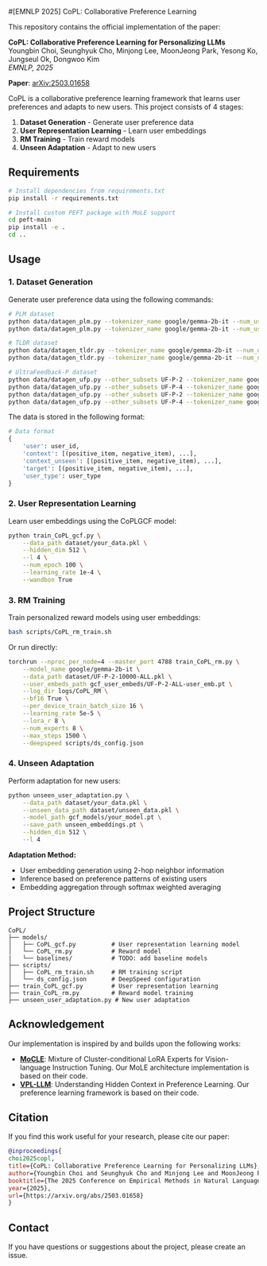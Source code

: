 #[EMNLP 2025] CoPL: Collaborative Preference Learning

This repository contains the official implementation of the paper:

**CoPL: Collaborative Preference Learning for Personalizing LLMs**  
Youngbin Choi, Seunghyuk Cho, Minjong Lee, MoonJeong Park, Yesong Ko, Jungseul Ok, Dongwoo Kim  
*EMNLP, 2025*

**Paper**: [arXiv:2503.01658](https://arxiv.org/abs/2503.01658)

CoPL is a collaborative preference learning framework that learns user preferences and adapts to new users. This project consists of 4 stages:

1. **Dataset Generation** - Generate user preference data
2. **User Representation Learning** - Learn user embeddings
3. **RM Training** - Train reward models
4. **Unseen Adaptation** - Adapt to new users

## Requirements

```bash
# Install dependencies from requirements.txt
pip install -r requirements.txt

# Install custom PEFT package with MoLE support
cd peft-main
pip install -e .
cd ..
```

## Usage

### 1. Dataset Generation

Generate user preference data using the following commands:

```bash
# PLM dataset
python data/datagen_plm.py --tokenizer_name google/gemma-2b-it --num_users 10000 --n_context 16 --seed 1111 
python data/datagen_plm.py --tokenizer_name google/gemma-2b-it --num_users 10000 --n_context 16 --seed 1111 --AVG

# TLDR dataset
python data/datagen_tldr.py --tokenizer_name google/gemma-2b-it --num_users 10000 --n_context 8 --seed 1111 
python data/datagen_tldr.py --tokenizer_name google/gemma-2b-it --num_users 10000 --n_context 8 --seed 1111 --AVG

# UltraFeedback-P dataset
python data/datagen_ufp.py --other_subsets UF-P-2 --tokenizer_name google/gemma-2b --model_name google/gemma-2b --num_users 10000
python data/datagen_ufp.py --other_subsets UF-P-4 --tokenizer_name google/gemma-2b --model_name google/gemma-2b --num_users 10000
python data/datagen_ufp.py --other_subsets UF-P-2 --tokenizer_name google/gemma-2b --model_name google/gemma-2b --num_users 10000 --AVG 
python data/datagen_ufp.py --other_subsets UF-P-4 --tokenizer_name google/gemma-2b --model_name google/gemma-2b --num_users 10000 --AVG 
```

The data is stored in the following format:

```python
# Data format
{
    'user': user_id,
    'context': [(positive_item, negative_item), ...],
    'context_unseen': [(positive_item, negative_item), ...],
    'target': [(positive_item, negative_item), ...],
    'user_type': user_type
}
```

### 2. User Representation Learning

Learn user embeddings using the CoPLGCF model:

```bash
python train_CoPL_gcf.py \
    --data_path dataset/your_data.pkl \
    --hidden_dim 512 \
    --l 4 \
    --num_epoch 100 \
    --learning_rate 1e-4 \
    --wandbon True
```


### 3. RM Training

Train personalized reward models using user embeddings:

```bash
bash scripts/CoPL_rm_train.sh
```

Or run directly:

```bash
torchrun --nproc_per_node=4 --master_port 4788 train_CoPL_rm.py \
    --model_name google/gemma-2b-it \
    --data_path dataset/UF-P-2-10000-ALL.pkl \
    --user_embeds_path gcf_user_embeds/UF-P-2-ALL-user_emb.pt \
    --log_dir logs/CoPL_RM \
    --bf16 True \
    --per_device_train_batch_size 16 \
    --learning_rate 5e-5 \
    --lora_r 8 \
    --num_experts 8 \
    --max_steps 1500 \
    --deepspeed scripts/ds_config.json
```


### 4. Unseen Adaptation

Perform adaptation for new users:

```bash
python unseen_user_adaptation.py \
    --data_path dataset/your_data.pkl \
    --unseen_data_path dataset/unseen_data.pkl \
    --model_path gcf_models/your_model.pt \
    --save_path unseen_embeddings.pt \
    --hidden_dim 512 \
    --l 4
```

**Adaptation Method:**
- User embedding generation using 2-hop neighbor information
- Inference based on preference patterns of existing users
- Embedding aggregation through softmax weighted averaging

## Project Structure

```
CoPL/
├── models/
│   ├── CoPL_gcf.py          # User representation learning model
│   └── CoPL_rm.py           # Reward model
|   └── baselines/           # TODO: add baseline models
├── scripts/
│   ├── CoPL_rm_train.sh     # RM training script
│   └── ds_config.json       # DeepSpeed configuration
├── train_CoPL_gcf.py        # User representation learning
├── train_CoPL_rm.py         # Reward model training
├── unseen_user_adaptation.py # New user adaptation
```



## Acknowledgement

Our implementation is inspired by and builds upon the following works:

- **[MoCLE](https://github.com/gyhdog99/MoCLE)**: Mixture of Cluster-conditional LoRA Experts for Vision-language Instruction Tuning. Our MoLE architecture implementation is based on their code.
- **[VPL-LLM](https://github.com/WEIRDLabUW/vpl_llm)**: Understanding Hidden Context in Preference Learning. Our preference learning framework is based on their code.

## Citation

If you find this work useful for your research, please cite our paper:

```bibtex
@inproceedings{
choi2025copl,
title={CoPL: Collaborative Preference Learning for Personalizing LLMs},
author={Youngbin Choi and Seunghyuk Cho and Minjong Lee and MoonJeong Park and Yesong Ko and Jungseul Ok and Dongwoo Kim},
booktitle={The 2025 Conference on Empirical Methods in Natural Language Processing},
year={2025},
url={https://arxiv.org/abs/2503.01658}
}
```

## Contact

If you have questions or suggestions about the project, please create an issue.


